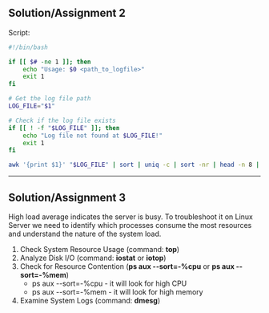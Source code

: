 
## **Solution/Assignment 2**

Script:

```bash
#!/bin/bash

if [[ $# -ne 1 ]]; then
    echo "Usage: $0 <path_to_logfile>"
    exit 1
fi

# Get the log file path
LOG_FILE="$1"

# Check if the log file exists
if [[ ! -f "$LOG_FILE" ]]; then
    echo "Log file not found at $LOG_FILE!"
    exit 1
fi

awk '{print $1}' "$LOG_FILE" | sort | uniq -c | sort -nr | head -n 8 | awk '{print $2, $1}'
```
---

## **Solution/Assignment 3**

High load average indicates the server is busy. To troubleshoot it on Linux Server we need to identify which processes consume the most resources and understand the nature of the system load.

1. Check System Resource Usage  (command: **top**)
2. Analyze Disk I/O (command: **iostat** or **iotop**)
3. Check for Resource Contention (**ps aux --sort=-%cpu** or **ps aux --sort=-%mem**)
   - ps aux --sort=-%cpu - it will look for high CPU
   - ps aux --sort=-%mem - it will look for high memory
4. Examine System Logs (command: **dmesg**)
